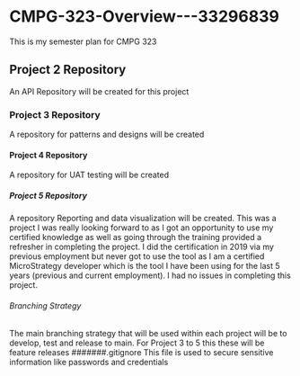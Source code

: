 # CMPG-323-Overview---33296839
This is my semester plan for CMPG 323
## Project 2 Repository
An API Repository will be created for this project
### Project 3 Repository
A repository for patterns and designs will be created
#### Project 4 Repository
A repository for UAT testing will be created
##### Project 5 Repository
A repository Reporting and data visualization will be created.
This was a project I was really looking forward to as I got an opportunity to use my certified knowledge as well as going through the training provided a refresher in completing the project. I did the certification in 2019 via my previous employment but never got to use the tool as I am a certified MicroStrategy developer which is the tool I have been using for the last 5 years (previous and current employment). I had no issues in completing this project.  
###### Branching Strategy
The main branching strategy that will be used within each project will be to develop, test and release to main. For Project 3 to 5 this these will be feature releases
#######.gitignore
This file is used to secure sensitive information like passwords and credentials
